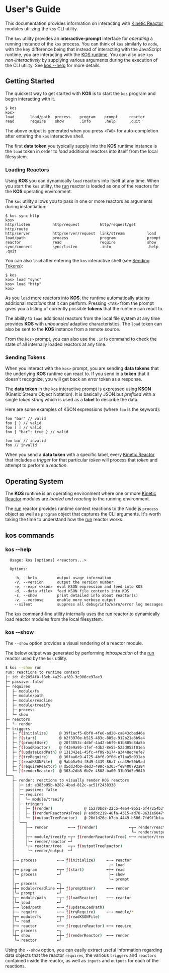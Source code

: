 # User's Guide

This documentation provides information on interacting with [Kinetic Reactor](./intro.md#kinetic-reactor) modules utilizing the `kos` CLI utility.

The `kos` utility provides an **interactive-prompt** interface for *operating* a running instance of the `kos` process. You can think of `kos` similarly to `node`, with the key difference being that instead of interacting with the JavaScript runtime, you are interacting with the [KOS runtime](#operating-system). You can also use `kos` *non-interactively* by supplying various arguments during the execution of the CLI utility.  See [kos --help](#kos-help) for more details.

## Getting Started

The quickest way to get started with **KOS** is to start the `kos` program and begin interacting with it.
```
$ kos
kos>
load       load/path  process    program    prompt     reactor    
read       require    show       .info      .help      .quit      
```
The above output is generated when you press `<TAB>` for auto-completion after entering the `kos` interactive shell.

The first **data token** you typically supply into the **KOS** runtime instance is the `load` token in order to *load* additional reactors into itself from the local filesystem.

### Loading Reactors

Using **KOS** you can dynamically `load` reactors into itself at any time.  When you start the `kos` utility, the [run](../reactors/run.md) reactor is loaded as one of the reactors for the **KOS** operating environment.

The `kos` utility allows you to pass in one or more reactors as arguments during instantiation:
```
$ kos sync http
kos> 
http/listen          http/request         http/request/get     http/route           
http/server          http/server/request  link/stream          load
load/path            process              program              prompt               
reactor              read                 require              show
sync/connect         sync/listen          .info                .help                
.quit                
```
You can also `load` after entering the `kos` interactive shell (see [Sending Tokens](#sending-tokens)):
```
$ kos
kos> load "sync"
kos> load "http"
kos>
```
As you `load` more reactors into **KOS**, the runtime automatically attains additional *reactions* that it can perform.  Pressing `<TAB>` from the prompt gives you a listing of currently possible **tokens** that the runtime can react to.

The ability to `load` additional reactors from the local file system at any time provides **KOS** with *unbounded* adaptive characteristics. The `load` token can also be sent to the **KOS** instance from a remote source.

From the `kos>` prompt, you can also use the `.info` command to check the state of all internally loaded reactors at any time.

### Sending Tokens

When you interact with the `kos>` prompt, you are sending **data tokens** that the underlying **KOS** runtime can react to.  If you send in a **token** that it doesn't recognize, you will get back an *error* token as a response.

The **data token** in the `kos` interactive prompt is expressed using **KSON** (Kinetic Stream Object Notation).  It is basically JSON but *prefixed* with a single *token string* which is used as a **label** to describe the data.

Here are some examples of KSON expressions (where `foo` is the keyword):
```
foo "bar" // valid
foo { } // valid
foo [ ] // valid
foo { "bar": true } // valid

foo bar // invalid
foo // invalid
```

When you send a **data token** with a specific label, every [Kinetic Reactor](./intro.md#kinetic-reactor) that includes a *trigger* for that particular *token* will process that *token* and attempt to perform a *reaction*.


## Operating System 

The **KOS** runtime is an operating environment where one or more [Kinetic Reactor](./intro.md#kinetic-reactor) modules are *loaded and reacting* to the running environment.

The [run](../reactors/run.md) reactor provides runtime context reactions to the Node.js `process` object as well as `program` object that captures the CLI arguments.  It's worth taking the time to understand how the [run](../reactors/run.md) reactor works.

## kos commands

### kos --help

```
  Usage: kos [options] <reactors...>

  Options:

    -h, --help         output usage information
    -V, --version      output the version number
    -e, --expr <kson>  eval KSON expression and feed into KOS
    -d, --data <file>  feed KSON file contents into KOS
    -s, --show         print detailed info about reactor(s)
    -v, --verbose      enable more verbose output
    --silent           suppress all debug/info/warn/error log messages
```

The `kos` command-line utility internally uses the [run](../reactors/run.md) reactor to dynamically load reactor modules from the local filesystem.

### kos --show

The `--show` option provides a visual rendering of a reactor module.

The below output was generated by performing *introspection* of the [run](../reactors/run.md) reactor used by the `kos` utility.

```bash
$ kos --show run
run: reactions to runtime context
├─ id: 8c2054f0-f8eb-4a29-af89-3c906ce97ae3
├─ passive: false
├─ requires
│  ├─ module/fs
│  ├─ module/path
│  ├─ module/readline
│  ├─ module/treeify
│  ├─ process
│  └─ show
├─ reactors
│  └─ render
├─ triggers
│  ├─ ƒ(initialize)     @ 39f1acf5-6bf0-4fe6-ad20-ca843cbad46e
│  ├─ ƒ(start)          @ b2f3970e-b515-483c-885e-912b21a6b9a4
│  ├─ ƒ(promptUser)     @ 20f3853c-4dbf-4a42-b6f9-61b805d8da5b
│  ├─ ƒ(loadReactor)    @ f43e9a95-1fef-4db2-8e55-523d052f81ea
│  ├─ ƒ(updateLoadPath) @ 131342e1-45fc-4f09-b174-a3448ec4efe7
│  ├─ ƒ(tryRequire)     @ 36faa6c9-4725-4bf6-9f0d-e71aa5d031ab
│  ├─ ƒ(readKSONFile)   @ 9abb5a9d-f8d9-4439-86a7-cca39e50b9ad
│  ├─ ƒ(requireReactor) @ d5dd34b0-ded3-499c-a305-fe8400792a84
│  └─ ƒ(renderReactor)  @ 363a2db8-6b2e-4508-ba00-31b93d5e9640
└──┐
   ├─ render: reactions to visually render KOS reactors
   │  ├─ id: e383b95b-b282-4bad-812c-ac51f2438338
   │  ├─ passive: false
   │  ├─ requires
   │  │  └─ module/treeify
   │  ├─ triggers
   │  │  ├─ ƒ(render)              @ 15270bd8-22cb-4ea4-9551-bf47254b3f32
   │  │  ├─ ƒ(renderReactorAsTree) @ e9dbc219-48fa-4315-ad78-8631e6047f15
   │  │  └─ ƒ(outputTreeReactor)   @ 20d1d26e-b7cb-4449-b586-7fd9f1bfaa8a
   │  └──┐
   │     ├─╼ render         ╾─╼ ƒ(render)              ╾┬╼ render/reactor
   │     │                                              └╼ render/output 
   │     ├┬╼ module/treeify ╾┬╼ ƒ(renderReactorAsTree) ╾─╼ reactor/tree  
   │     │└╼ render/reactor ╾┘                          
   │     └┬╼ reactor/tree   ╾┬╼ ƒ(outputTreeReactor)  
   │      └╼ render/output  ╾┘                          
   │
   ├─╼ process         ╾─╼ ƒ(initialize)     ╾─╼ reactor 
   │                                          ┌╼ load    
   ├┬╼ program         ╾┬╼ ƒ(start)          ╾┼╼ read    
   │└╼ process         ╾┘                     ├╼ show    
   │                                          └╼ prompt  
   │┌╼ process         ╾┐                     
   ├┼╼ module/readline ╾┼╼ ƒ(promptUser)     ╾─╼ render  
   │└╼ prompt          ╾┘                     
   ├┬╼ module/path     ╾┬╼ ƒ(loadReactor)    ╾─╼ reactor 
   │└╼ load            ╾┘                     
   ├─╼ load/path       ╾─╼ ƒ(updateLoadPath)
   ├─╼ require         ╾─╼ ƒ(tryRequire)     ╾─╼ module/*
   ├┬╼ module/fs       ╾┬╼ ƒ(readKSONFile)  
   │└╼ read            ╾┘                     
   ├─╼ reactor         ╾─╼ ƒ(requireReactor) ╾─╼ require 
   │┌╼ process         ╾┐                     
   └┼╼ show            ╾┼╼ ƒ(renderReactor)  ╾─╼ render  
    └╼ reactor         ╾┘                     
```

Using the `--show` option, you can easily extract useful information regarding data objects that the reactor `requires`, the various `triggers` and `reactors` contained inside the reactor, as well as `inputs` and `outputs` for each of the reactions.
